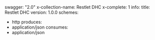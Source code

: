 swagger: "2.0"
x-collection-name: Restlet DHC
x-complete: 1
info:
  title: Restlet DHC
  version: 1.0.0
schemes:
- http
produces:
- application/json
consumes:
- application/json